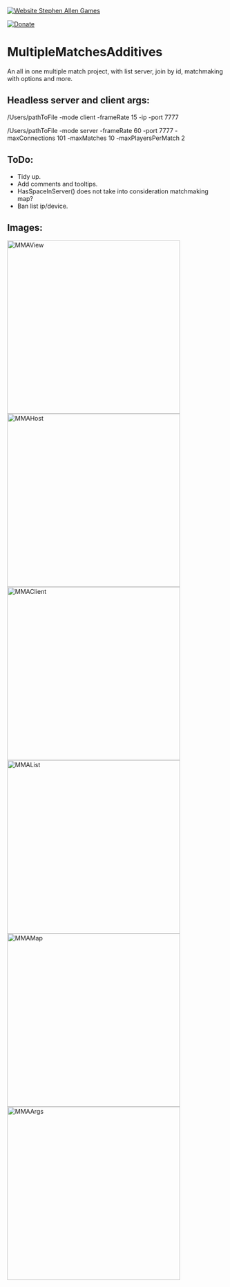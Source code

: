 [![Website Stephen Allen Games](http://www.stephenallengames.co.uk/images/logo.gif)](http://www.stephenallengames.co.uk/games.php)

[![Donate](https://img.shields.io/badge/Donate-PayPal-green.svg)](https://www.paypal.com/cgi-bin/webscr?cmd=_donations&business=9PUGQGE4XDE4C&currency_code=GBP)

# MultipleMatchesAdditives
 An all in one multiple match project, with list server, join by id, matchmaking with options and more.

## Headless server and client args:

/Users/pathToFile -mode client -frameRate 15 -ip -port 7777

/Users/pathToFile -mode server -frameRate 60 -port 7777 -maxConnections 101 -maxMatches 10 -maxPlayersPerMatch 2

## ToDo:
- Tidy up.
- Add comments and tooltips.
- HasSpaceInServer() does not take into consideration matchmaking map?
- Ban list ip/device.

## Images:
<img width="400" alt="MMAView" src="https://github.com/JesusLuvsYooh/MultipleMatchesAdditives/assets/57072365/57475880-56df-4d82-8193-f4ffb6da538f">
<img width="400" alt="MMAHost" src="https://github.com/JesusLuvsYooh/MultipleMatchesAdditives/assets/57072365/72ea362a-adfd-4eb7-898b-4cb95bb12710">
<img width="400" alt="MMAClient" src="https://github.com/JesusLuvsYooh/MultipleMatchesAdditives/assets/57072365/c7c57e63-7014-482d-b572-b8fbdcea541d">
<img width="400" alt="MMAList" src="https://github.com/JesusLuvsYooh/MultipleMatchesAdditives/assets/57072365/1e82331f-f4e0-40dd-a07c-992ae85215bb">
<img width="400" alt="MMAMap" src="https://github.com/JesusLuvsYooh/MultipleMatchesAdditives/assets/57072365/67f86c6e-ea49-4310-91f5-b97b12081f44">
<img width="400" alt="MMAArgs" src="https://github.com/JesusLuvsYooh/MultipleMatchesAdditives/assets/57072365/33640ec6-7c83-4f37-a44f-037a9872bee4">
